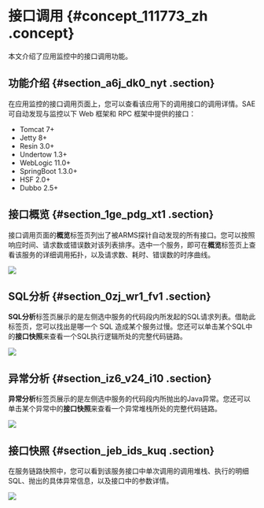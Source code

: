 # 接口调用 {#concept_111773_zh .concept}

本文介绍了应用监控中的接口调用功能。

## 功能介绍 {#section_a6j_dk0_nyt .section}

在应用监控的接口调用页面上，您可以查看该应用下的调用接口的调用详情。SAE 可自动发现与监控以下 Web 框架和 RPC 框架中提供的接口：

-   Tomcat 7+
-   Jetty 8+
-   Resin 3.0+
-   Undertow 1.3+
-   WebLogic 11.0+
-   SpringBoot 1.3.0+
-   HSF 2.0+
-   Dubbo 2.5+

## 接口概览 {#section_1ge_pdg_xt1 .section}

接口调用页面的**概览**标签页列出了被ARMS探针自动发现的所有接口。您可以按照响应时间、请求数或错误数对该列表排序。选中一个服务，即可在**概览**标签页上查看该服务的详细调用拓扑，以及请求数、耗时、错误数的时序曲线。

![](https://aliware-images.oss-cn-hangzhou.aliyuncs.com/Alibaba_Cloud_Toolkit/pg_am_port_overview.png)

## SQL分析 {#section_0zj_wr1_fv1 .section}

**SQL分析**标签页展示的是左侧选中服务的代码段内所发起的SQL请求列表。借助此标签页，您可以找出是哪一个 SQL 造成某个服务过慢。您还可以单击某个SQL中的**接口快照**来查看一个SQL执行逻辑所处的完整代码链路。

![](https://aliware-images.oss-cn-hangzhou.aliyuncs.com/Alibaba_Cloud_Toolkit/pg_am_SQL_analyze.png)

## 异常分析 {#section_iz6_v24_i10 .section}

**异常分析**标签页展示的是左侧选中服务的代码段内所抛出的Java异常。您还可以单击某个异常中的**接口快照**来查看一个异常堆栈所处的完整代码链路。

![](https://aliware-images.oss-cn-hangzhou.aliyuncs.com/Alibaba_Cloud_Toolkit/pg_am_error_analyze.png)

## 接口快照 {#section_jeb_ids_kuq .section}

在服务链路快照中，您可以看到该服务接口中单次调用的调用堆栈、执行的明细 SQL、抛出的具体异常信息，以及接口中的参数详情。

![](https://aliware-images.oss-cn-hangzhou.aliyuncs.com/Alibaba_Cloud_Toolkit/pg_am_trace.png)

